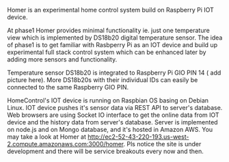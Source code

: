 Homer is an experimental home control system build on Raspberry Pi IOT device.

At phase1 Homer provides minimal functionality ie. just one temperature view which is implemented by 
DS18b20 digital temperature sensor. The idea of phase1 is to get familiar with Rasbperry Pi as an IOT device and
build up experimental full stack control system which can be enhanced later by adding more sensors and functionality.

Temperature sensor DS18b20 is integrated to Raspberry Pi GIO PIN 14 ( add picture here).  More DS18b20s with their
individual IDs can easily be connected to the same Raspberry GIO PIN.  

HomeControl's IOT device is running on Raspbian OS basing on Debian Linux.
IOT device pushes it's sensor data via REST API to server's database. Web browsers are using Socket IO interface 
to get the online data from IOT device and the history data from server's database. Server is implemented 
on node.js and on Mongo database, and it's hosted in Amazon AWS.  You may take a look at Homer at 
http://ec2-52-43-220-193.us-west-2.compute.amazonaws.com:3000/homer. Pls notice the site is under development and there will be 
service breakouts every now and then.







